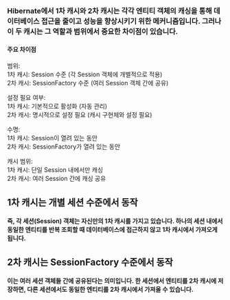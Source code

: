 ### Hibernate에서 1차 캐시와 2차 캐시는 각각 엔티티 객체의 캐싱을 통해 데이터베이스 접근을 줄이고 성능을 향상시키기 위한 메커니즘입니다. 그러나 이 두 캐시는 그 역할과 범위에서 중요한 차이점이 있습니다.

#### 주요 차이점
범위: </br>
1차 캐시: Session 수준 (각 Session 객체에 개별적으로 적용)</br>
2차 캐시: SessionFactory 수준 (여러 Session 객체 간에 공유)</br>

설정 필요 여부: </br>
1차 캐시: 기본적으로 활성화 (자동 관리)</br>
2차 캐시: 명시적으로 설정 필요 (캐시 구현체와 설정 필요)</br>

수명: </br>
1차 캐시: Session이 열려 있는 동안</br>
2차 캐시: SessionFactory가 열려 있는 동안</br>

캐시 범위: </br>
1차 캐시: 단일 Session 내에서만 캐싱</br>
2차 캐시: 여러 Session 간에 캐싱 공유</br>


## 1차 캐시는 개별 세션 수준에서 동작
#### 즉, 각 세션(Session) 객체는 자신만의 1차 캐시를 가지고 있습니다. 하나의 세션 내에서 동일한 엔티티를 반복 조회할 때 데이터베이스에 접근하지 않고 1차 캐시에서 가져오게 됩니다.

## 2차 캐시는 SessionFactory 수준에서 동작
#### 이는 여러 세션 객체들 간에 공유된다는 의미입니다. 한 세션에서 엔티티를 2차 캐시에 저장하면, 다른 세션에서도 동일한 엔티티를 2차 캐시에서 가져올 수 있습니다.
